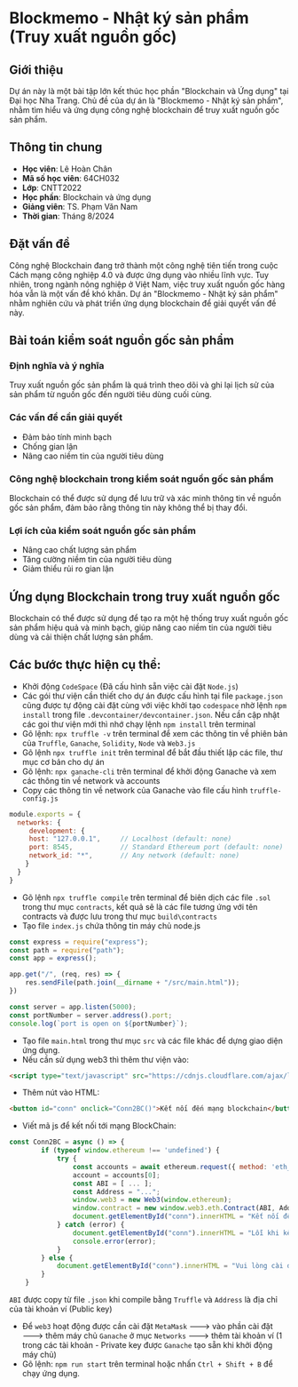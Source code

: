 # Blockmemo - Nhật ký sản phẩm (Truy xuất nguồn gốc)

## Giới thiệu
Dự án này là một bài tập lớn kết thúc học phần "Blockchain và Ứng dụng" tại Đại học Nha Trang. Chủ đề của dự án là "Blockmemo - Nhật ký sản phẩm", nhằm tìm hiểu và ứng dụng công nghệ blockchain để truy xuất nguồn gốc sản phẩm.

## Thông tin chung
- **Học viên**: Lê Hoàn Chân
- **Mã số học viên**: 64CH032
- **Lớp**: CNTT2022
- **Học phần**: Blockchain và ứng dụng
- **Giảng viên**: TS. Phạm Văn Nam
- **Thời gian**: Tháng 8/2024

## Đặt vấn đề
Công nghệ Blockchain đang trở thành một công nghệ tiên tiến trong cuộc Cách mạng công nghiệp 4.0 và được ứng dụng vào nhiều lĩnh vực. Tuy nhiên, trong ngành nông nghiệp ở Việt Nam, việc truy xuất nguồn gốc hàng hóa vẫn là một vấn đề khó khăn. Dự án "Blockmemo - Nhật ký sản phẩm" nhằm nghiên cứu và phát triển ứng dụng blockchain để giải quyết vấn đề này.

## Bài toán kiểm soát nguồn gốc sản phẩm
### Định nghĩa và ý nghĩa
Truy xuất nguồn gốc sản phẩm là quá trình theo dõi và ghi lại lịch sử của sản phẩm từ nguồn gốc đến người tiêu dùng cuối cùng.

### Các vấn đề cần giải quyết
- Đảm bảo tính minh bạch
- Chống gian lận
- Nâng cao niềm tin của người tiêu dùng

### Công nghệ blockchain trong kiểm soát nguồn gốc sản phẩm
Blockchain có thể được sử dụng để lưu trữ và xác minh thông tin về nguồn gốc sản phẩm, đảm bảo rằng thông tin này không thể bị thay đổi.

### Lợi ích của kiểm soát nguồn gốc sản phẩm
- Nâng cao chất lượng sản phẩm
- Tăng cường niềm tin của người tiêu dùng
- Giảm thiểu rủi ro gian lận

## Ứng dụng Blockchain trong truy xuất nguồn gốc
Blockchain có thể được sử dụng để tạo ra một hệ thống truy xuất nguồn gốc sản phẩm hiệu quả và minh bạch, giúp nâng cao niềm tin của người tiêu dùng và cải thiện chất lượng sản phẩm.


## Các bước thực hiện cụ thể:
- Khởi động `CodeSpace` (Đã cấu hình sẵn việc cài đặt `Node.js`)
- Các gói thư viện cần thiết cho dự án được cấu hình tại file `package.json` cũng được tự động cài đặt cùng với việc khởi tạo `codespace` nhờ lệnh `npm install` trong file `.devcontainer/devcontainer.json`. Nếu cần cập nhật các goi thư viện mới thì nhớ chạy lệnh `npm install` trên terminal
- Gõ lệnh: `npx truffle -v` trên terminal để xem các thông tin về phiên bản của `Truffle`, `Ganache`, `Solidity`, `Node` và `Web3.js`
- Gõ lệnh `npx truffle init` trên terminal để bắt đầu thiết lập các file, thư mục cơ bản cho dự án
- Gõ lệnh: `npx ganache-cli` trên terminal để khởi động Ganache và xem các thông tin về network và accounts
- Copy các thông tin về network của Ganache vào file cấu hình `truffle-config.js`

```javascript
module.exports = {
  networks: {
     development: {
     host: "127.0.0.1",     // Localhost (default: none)
     port: 8545,            // Standard Ethereum port (default: none)
     network_id: "*",       // Any network (default: none)
    }
  }
}
```

- Gõ lệnh `npx truffle compile` trên terminal để biên dịch các file `.sol` trong thư mục `contracts`, kết quả sẽ là các file tương ứng với tên contracts và được lưu trong thư mục `build\contracts`
- Tạo file `index.js` chứa thông tin máy chủ node.js

```javascript
const express = require("express");
const path = require("path");
const app = express();

app.get("/", (req, res) => {
    res.sendFile(path.join(__dirname + "/src/main.html"));
})

const server = app.listen(5000);
const portNumber = server.address().port;
console.log(`port is open on ${portNumber}`);
```

- Tạo file `main.html` trong thư mục `src` và các file khác để dựng giao diện ứng dụng. 
- Nếu cần sử dụng web3 thì thêm thư viện vào:

```html
<script type="text/javascript" src="https://cdnjs.cloudflare.com/ajax/libs/web3/1.2.7-rc.0/web3.min.js"></script>
```
- Thêm nút vào HTML:

```html
<button id="conn" onclick="Conn2BC()">Kết nối đến mạng blockchain</button>
```

- Viết mã js để kết nối tới mạng BlockChain:

```javascript
const Conn2BC = async () => {
        if (typeof window.ethereum !== 'undefined') {
            try {
                const accounts = await ethereum.request({ method: 'eth_requestAccounts' });
                account = accounts[0];
                const ABI = [ ... ];
                const Address = "...";
                window.web3 = new Web3(window.ethereum);
                window.contract = new window.web3.eth.Contract(ABI, Address);
                document.getElementById("conn").innerHTML = "Kết nối đến mạng blockchain: thành công";
            } catch (error) {
                document.getElementById("conn").innerHTML = "Lỗi khi kết nối đến MetaMask.";
                console.error(error);
            }
        } else {
            document.getElementById("conn").innerHTML = "Vui lòng cài đặt MetaMask.";
        }
    }
```

`ABI` được copy từ file `.json` khi compile bằng `Truffle` và `Address` là địa chỉ của tài khoản ví (Public key)
- Để `web3` hoạt động được cần cài đặt `MetaMask` 🡒 vào phần cài đặt 🡒 thêm máy chủ `Ganache` ở mục `Networks` 🡒 thêm tài khoản ví (1 trong các tài khoản - Private key được `Ganache` tạo sẵn khi khởi động máy chủ)
- Gõ lệnh: `npm run start` trên terminal hoặc nhấn `Ctrl + Shift + B` để chạy ứng dụng.